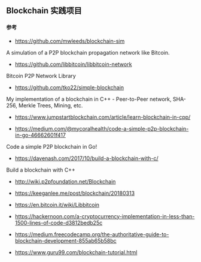 
## Blockchain 实践项目

#### 参考

- https://github.com/mwleeds/blockchain-sim

A simulation of a P2P blockchain propagation network like Bitcoin.

- https://github.com/libbitcoin/libbitcoin-network

Bitcoin P2P Network Library

- https://github.com/tko22/simple-blockchain

My implementation of a blockchain in C++ - Peer-to-Peer network, SHA-256, Merkle Trees, Mining, etc.

- https://www.jumpstartblockchain.com/article/learn-blockchain-in-cpp/

- https://medium.com/@mycoralhealth/code-a-simple-p2p-blockchain-in-go-46662601f417

Code a simple P2P blockchain in Go!

- https://davenash.com/2017/10/build-a-blockchain-with-c/

Build a blockchain with C++

- http://wiki.p2pfoundation.net/Blockchain

- https://keeganlee.me/post/blockchain/20180313

- https://en.bitcoin.it/wiki/Libbitcoin

- https://hackernoon.com/a-cryptocurrency-implementation-in-less-than-1500-lines-of-code-d3812bedb25c

- https://medium.freecodecamp.org/the-authoritative-guide-to-blockchain-development-855ab65b58bc

- https://www.guru99.com/blockchain-tutorial.html